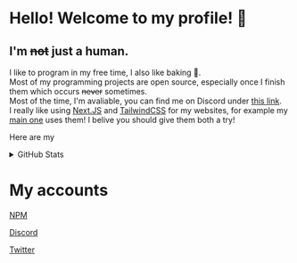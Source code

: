 # Hello! Welcome to my profile! 👋

## I'm ~~not~~ just a human.

I like to program in my free time, I also like baking 🧁. <br />
Most of my programming projects are open source, especially once I finish them which occurs ~~never~~ sometimes. <br />
Most of the time, I'm avaliable, you can find me on Discord under [this link](https://discord.com/users/522510960779329540). <br />
I really like using [Next.JS](https://nextjs.com) and [TailwindCSS](https://tailwindcss.com) for my websites, for example my [main one](https://www.daimond113.com) uses them! I belive you should give them both a try! <br />

Here are my 

<details>
  <summary>GitHub Stats</summary>
  
  <a href="https://github.com/anuraghazra/github-readme-stats">
    <img align="center" src="https://github-readme-stats-topaz-eta.vercel.app/api?username=daimond113&show_icons=true?count_private=true&theme=gotham" />
    <br />
  </a>

  <a href="https://github.com/anuraghazra/github-readme-stats">
    <img align="center" src="https://github-readme-stats-topaz-eta.vercel.app/api/top-langs/?username=daimond113&hide=html,css,shell&exclude_repo=github-readme-stats&theme=gotham" />
  </a>
</details>

# My accounts 

[NPM](https://npmjs.com/~daimond113)

[Discord](https://discord.com/users/522510960779329540)

[Twitter](https://twitter.com/dev_daimond113)
